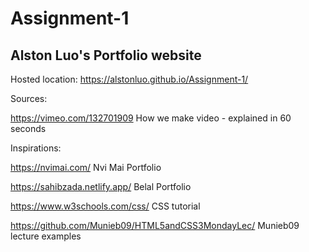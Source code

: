 # Assignment-1

## Alston Luo's Portfolio website

Hosted location: https://alstonluo.github.io/Assignment-1/


Sources:

https://vimeo.com/132701909 How we make video - explained in 60 seconds



Inspirations:

https://nvimai.com/ Nvi Mai Portfolio

https://sahibzada.netlify.app/ Belal Portfolio

https://www.w3schools.com/css/ CSS tutorial

https://github.com/Munieb09/HTML5andCSS3MondayLec/ Munieb09 lecture examples
